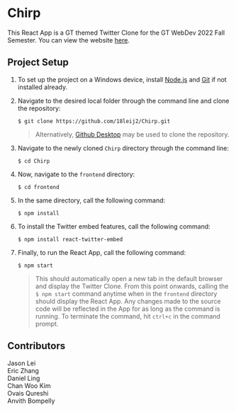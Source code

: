 # Chirp
This React App is a GT themed Twitter Clone for the GT WebDev 2022 Fall Semester. You can view the website [here](https://18leij2.github.io/Chirp/).

## Project Setup
1. To set up the project on a Windows device, install [Node.js](https://nodejs.org/en/download/) and [Git](https://git-scm.com/book/en/v2/Getting-Started-Installing-Git) if not installed already.

2. Navigate to the desired local folder through the command line and clone the repository:
    ```shell
    $ git clone https://github.com/18leij2/Chirp.git
    ```
    > Alternatively, [Github Desktop](https://desktop.github.com/) may be used to clone the repository.

3. Navigate to the newly cloned `Chirp` directory through the command line:
    ```shell
    $ cd Chirp
    ```

4. Now, navigate to the `frontend` directory:
    ```shell
    $ cd frontend
    ```


 5. In the same directory, call the following command:
    ```shell
    $ npm install
    ```

4. To install the Twitter embed features, call the following command:
    ```shell
    $ npm install react-twitter-embed
    ```

5. Finally, to run the React App, call the following command:
    ```shell
    $ npm start
    ```
    > This should automatically open a new tab in the default browser and display the Twitter Clone. From this point onwards, calling the `$ npm start` command anytime when in the `frontend` directory should display the React App. Any changes made to the source code will be reflected in the App for as long as the command is running. To terminate the command, hit `ctrl+c` in the command prompt.

## Contributors
Jason Lei\
Eric Zhang\
Daniel Ling\
Chan Woo Kim\
Ovais Qureshi\
Anvith Bompelly
